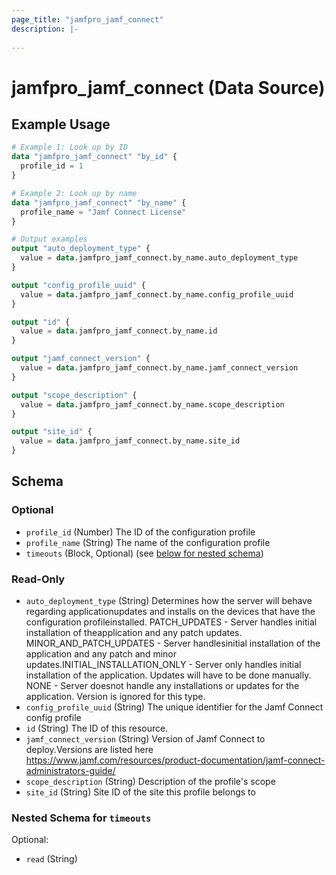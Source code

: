 ```yaml
---
page_title: "jamfpro_jamf_connect"
description: |-
  
---
```


# jamfpro_jamf_connect (Data Source)


## Example Usage
```terraform
# Example 1: Look up by ID
data "jamfpro_jamf_connect" "by_id" {
  profile_id = 1
}

# Example 2: Look up by name
data "jamfpro_jamf_connect" "by_name" {
  profile_name = "Jamf Connect License"
}

# Output examples
output "auto_deployment_type" {
  value = data.jamfpro_jamf_connect.by_name.auto_deployment_type
}

output "config_profile_uuid" {
  value = data.jamfpro_jamf_connect.by_name.config_profile_uuid
}

output "id" {
  value = data.jamfpro_jamf_connect.by_name.id
}

output "jamf_connect_version" {
  value = data.jamfpro_jamf_connect.by_name.jamf_connect_version
}

output "scope_description" {
  value = data.jamfpro_jamf_connect.by_name.scope_description
}

output "site_id" {
  value = data.jamfpro_jamf_connect.by_name.site_id
}
```

<!-- schema generated by tfplugindocs -->
## Schema

### Optional

- `profile_id` (Number) The ID of the configuration profile
- `profile_name` (String) The name of the configuration profile
- `timeouts` (Block, Optional) (see [below for nested schema](#nestedblock--timeouts))

### Read-Only

- `auto_deployment_type` (String) Determines how the server will behave regarding applicationupdates and installs on the devices that have the configuration profileinstalled. PATCH_UPDATES - Server handles initial installation of theapplication and any patch updates. MINOR_AND_PATCH_UPDATES - Server handlesinitial installation of the application and any patch and minor updates.INITIAL_INSTALLATION_ONLY - Server only handles initial installation of the application. Updates will have to be done manually. NONE - Server doesnot handle any installations or updates for the application. Version is ignored for this type.
- `config_profile_uuid` (String) The unique identifier for the Jamf Connect config profile
- `id` (String) The ID of this resource.
- `jamf_connect_version` (String) Version of Jamf Connect to deploy.Versions are listed here https://www.jamf.com/resources/product-documentation/jamf-connect-administrators-guide/
- `scope_description` (String) Description of the profile's scope
- `site_id` (String) Site ID of the site this profile belongs to

<a id="nestedblock--timeouts"></a>
### Nested Schema for `timeouts`

Optional:

- `read` (String)